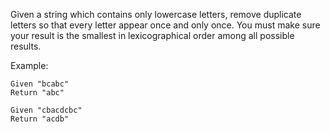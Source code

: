 Given a string which contains only lowercase letters, remove duplicate letters so that every letter appear once and only once. You must make sure your result is the smallest in lexicographical order among all possible results.

Example:
```
Given "bcabc"
Return "abc"
```
```
Given "cbacdcbc"
Return "acdb"
```
